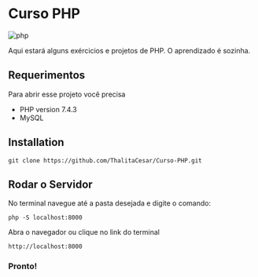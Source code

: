 # Curso PHP

![php](https://user-images.githubusercontent.com/83131771/226482615-7e4d56af-c430-4522-96a0-438db74636e9.png)


Aqui estará alguns exércicios e projetos de PHP. O aprendizado é sozinha.

## Requerimentos
Para abrir esse projeto você precisa

* PHP version 7.4.3
* MySQL 

## Installation

```
git clone https://github.com/ThalitaCesar/Curso-PHP.git
```

## Rodar o Servidor
No terminal navegue até a pasta desejada e digite o comando: 

```
php -S localhost:8000

```

Abra o navegador ou clique no link do terminal

```
http://localhost:8000

```

### Pronto!

